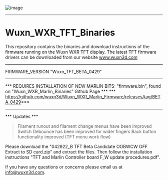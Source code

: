 ![image](https://user-images.githubusercontent.com/65782241/115608831-0197e480-a2a4-11eb-8f82-a5774df062f6.png)
___________________________________________________________________________________________________________________________________________________________

# Wuxn_WXR_TFT_Binaries

This repository contains the binaries and download instructions of the firmware running on the Wuxn WXR TFT display.
The latest TFT firmware drivers can be downloaded from our website www.wuxn3d.com
___________________________________________________________________________________________________________________________________________________________

FIRMWARE_VERSION "Wuxn_TFT_BETA_0429"

*************************************************************************************************************************************
*** REQUIRES INSTALLATION OF NEW MARLIN BITS: "firmware.bin", found on "Wuxn_WXR_Marlin_Binaries" Github Page ***
*** https://github.com/wuxn3d/Wuxn_WXR_Marlin_Firmware/releases/tag/BETA_0429***
*************************************************************************************************************************************

*** Updates ***
>Filament runout and filament change menus have been improved
>Switch Debounce has been improved for wider fingers
>Back button functionality improved (TFT menu work flow)

Please download the "042922_B TFT Beta Candidate OOBWCW OFF Extract to SD card.zip" and extract the files. Then follow the installation instructions "TFT and Marlin Controller board F_W update procedures.pdf".

If you have any questions or concerns please email us at info@wuxn3d.com.


